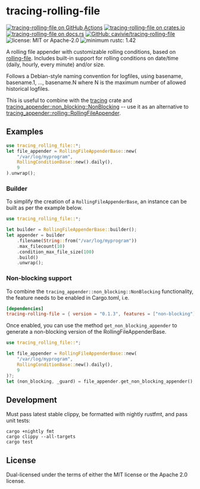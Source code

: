 # tracing-rolling-file

[![tracing-rolling-file on GitHub Actions](https://github.com/cavivie/tracing-rolling-file/actions/workflows/test.yaml/badge.svg)](https://github.com/cavivie/tracing-rolling-file/actions?query=workflow%3Atest)
[![tracing-rolling-file on crates.io](https://img.shields.io/crates/v/tracing-rolling-file.svg)](https://crates.io/crates/tracing-rolling-file)
[![tracing-rolling-file on docs.rs](https://docs.rs/tracing-rolling-file/badge.svg)](https://docs.rs/tracing-rolling-file)
[![GitHub: cavivie/tracing-rolling-file](https://img.shields.io/badge/GitHub--cavivie-tracing--rolling--file-lightgrey?style=flat-square)](https://github.com/cavivie/tracing-rolling-file)
![license: MIT or Apache-2.0](https://img.shields.io/badge/license-MIT%20or%20Apache--2.0-red?style=flat-square)
![minimum rustc: 1.42](https://img.shields.io/badge/minimum%20rustc-1.42-yellowgreen?logo=rust&style=flat-square)

A rolling file appender with customizable rolling conditions, based on [rolling-file](https://github.com/Axcient/rolling-file-rs).
Includes built-in support for rolling conditions on date/time
(daily, hourly, every minute) and/or size.

Follows a Debian-style naming convention for logfiles,
using basename, basename.1, ..., basename.N where N is
the maximum number of allowed historical logfiles.

This is useful to combine with the [tracing](https://crates.io/crates/tracing) crate and
[tracing_appender::non_blocking::NonBlocking](https://docs.rs/tracing-appender/latest/tracing_appender/non_blocking/index.html) -- use it
as an alternative to [tracing_appender::rolling::RollingFileAppender](https://docs.rs/tracing-appender/latest/tracing_appender/rolling/struct.RollingFileAppender.html).

## Examples

```rust
use tracing_rolling_file::*;
let file_appender = RollingFileAppenderBase::new(
    "/var/log/myprogram",
    RollingConditionBase::new().daily(),
    9
).unwrap();
```
### Builder

To simplify the creation of a `RollingFileAppenderBase`, an instance can be built as per the example below.

```rust
use tracing_rolling_file::*;

let builder = RollingFileAppenderBase::builder();
let appender = builder
    .filename(String::from("/var/log/myprogram"))
    .max_filecount(10)
    .condition_max_file_size(100)
    .build()
    .unwrap();
```

### Non-blocking support

To combine the `tracing_appender::non_blocking::NonBlocking` functionality, the feature needs to be enabled in Cargo.toml, i.e.

```toml
[dependencies]
tracing-rolling-file = { version = "0.1.3", features = ["non-blocking"] }
```

Once enabled, you can use the method `get_non_blocking_appender` to generate
a non-blocking version of the RollingFileAppenderBase.

```rust
use tracing_rolling_file::*;

let file_appender = RollingFileAppenderBase::new(
    "/var/log/myprogram",
    RollingConditionBase::new().daily(),
    9
)?;
let (non_blocking, _guard) = file_appender.get_non_blocking_appender();
```


## Development

Must pass latest stable clippy, be formatted with nightly rustfmt, and pass unit tests:

```
cargo +nightly fmt
cargo clippy --all-targets
cargo test
```

## License

Dual-licensed under the terms of either the MIT license or the Apache 2.0 license.
